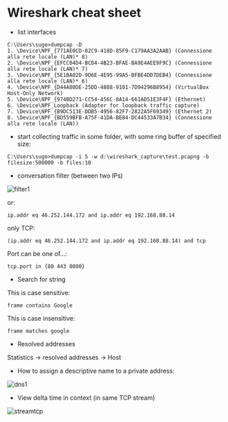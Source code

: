 # Wireshark cheat sheet

- list interfaces

```
C:\Users\sugo>dumpcap -D
1. \Device\NPF_{771AE0CD-82C9-418D-85F9-C179AA3A2AAB} (Connessione alla rete locale (LAN)* 8)
2. \Device\NPF_{EFCC04D4-BCD4-4B23-BFAE-BA9E4AEE9F9C} (Connessione alla rete locale (LAN)* 7)
3. \Device\NPF_{5E1BA02D-9D6E-4E95-99A5-BFBE4DD7DEB4} (Connessione alla rete locale (LAN)* 6)
4. \Device\NPF_{D44A80DE-25DD-4888-9101-7D94296B8954} (VirtualBox Host-Only Network)
5. \Device\NPF_{974BD271-CC54-456C-8A14-661AD51E3F4F} (Ethernet)
6. \Device\NPF_Loopback (Adapter for loopback traffic capture)
7. \Device\NPF_{B9DC513E-DDB5-4956-82F7-2822A5F69349} (Ethernet 2)
8. \Device\NPF_{BD559BFB-A75F-41DA-BE84-DC44533A7B34} (Connessione alla rete locale (LAN))
```

- start collecting traffic in some folder, with some ring buffer of specified size:

```
C:\Users\sugo>dumpcap -i 5 -w d:\wireshark_capture\test.pcapng -b filesize:500000 -b files:10
```
- conversation filter (between two IPs)

![filter1](https://user-images.githubusercontent.com/42389836/150690077-f47711a5-c127-496b-9630-518ba00417bb.JPG)

or:

```
ip.addr eq 46.252.144.172 and ip.addr eq 192.168.88.14
```

only TCP:

```
(ip.addr eq 46.252.144.172 and ip.addr eq 192.168.88.14) and tcp
```

Port can be one of...:

```
tcp.port in {80 443 8080}
```

- Search for string

This is case sensitive:

```
frame contains Google
```

This is case insensitive:

```
frame matches google
```

- Resolved addresses

Statistics -> resolved addresses -> Host

- How to assign a descriptive name to a private address:


![dns1](https://user-images.githubusercontent.com/42389836/150691352-62c1cbb0-ffc9-4353-bf77-bdd1dd9f4d0d.JPG)

- View delta time in context (in same TCP stream)

![streamtcp](https://user-images.githubusercontent.com/42389836/151020481-6817afba-c0a6-46a1-b0ec-d1c9aacddfa9.JPG)
